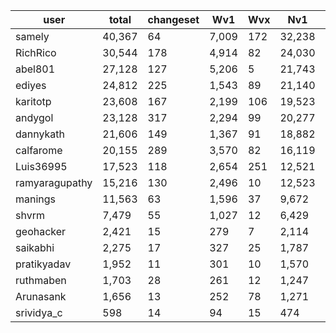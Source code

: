user | total | changeset | Wv1 | Wvx | Nv1 | Nvx | Rv1 | Rvx
--- | --- | --- | --- | --- | --- | --- | --- | ---
samely | 40,367 | 64 | 7,009 | 172 | 32,238 | 946 | 2 | 0
RichRico | 30,544 | 178 | 4,914 | 82 | 24,030 | 1,518 | 0 | 0
abel801 | 27,128 | 127 | 5,206 | 5 | 21,743 | 174 | 0 | 0
ediyes | 24,812 | 225 | 1,543 | 89 | 21,140 | 2,038 | 1 | 1
karitotp | 23,608 | 167 | 2,199 | 106 | 19,523 | 1,780 | 0 | 0
andygol | 23,128 | 317 | 2,294 | 99 | 20,277 | 455 | 3 | 0
dannykath | 21,606 | 149 | 1,367 | 91 | 18,882 | 1,261 | 2 | 3
calfarome | 20,155 | 289 | 3,570 | 82 | 16,119 | 384 | 0 | 0
Luis36995 | 17,523 | 118 | 2,654 | 251 | 12,521 | 2,097 | 0 | 0
ramyaragupathy | 15,216 | 130 | 2,496 | 10 | 12,523 | 186 | 1 | 0
manings | 11,563 | 63 | 1,596 | 37 | 9,672 | 253 | 4 | 1
shvrm | 7,479 | 55 | 1,027 | 12 | 6,429 | 10 | 1 | 0
geohacker | 2,421 | 15 | 279 | 7 | 2,114 | 21 | 0 | 0
saikabhi | 2,275 | 17 | 327 | 25 | 1,787 | 134 | 2 | 0
pratikyadav | 1,952 | 11 | 301 | 10 | 1,570 | 70 | 1 | 0
ruthmaben | 1,703 | 28 | 261 | 12 | 1,247 | 183 | 0 | 0
Arunasank | 1,656 | 13 | 252 | 78 | 1,271 | 55 | 0 | 0
srividya_c | 598 | 14 | 94 | 15 | 474 | 15 | 0 | 0
